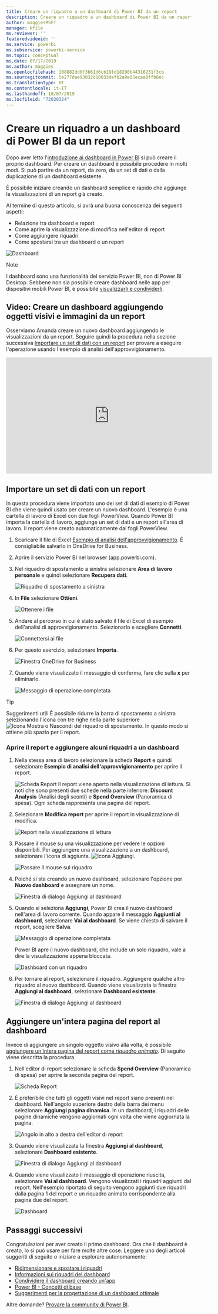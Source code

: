 ```yaml
---
title: Creare un riquadro a un dashboard di Power BI da un report
description: Creare un riquadro a un dashboard di Power BI da un report
author: maggiesMSFT
manager: kfile
ms.reviewer: ''
featuredvideoid: ''
ms.service: powerbi
ms.subservice: powerbi-service
ms.topic: conceptual
ms.date: 07/17/2019
ms.author: maggies
ms.openlocfilehash: 108882dd0f3b61d6cb19fd18290b44316231f3cb
ms.sourcegitcommit: 5e277dae93832d10033defb2a9e85ecaa8ffb8ec
ms.translationtype: HT
ms.contentlocale: it-IT
ms.lasthandoff: 10/07/2019
ms.locfileid: "72020324"
---
```

# <a name="create-a-power-bi-dashboard-from-a-report"></a>Creare un riquadro a un dashboard di Power BI da un report
Dopo aver letto l'[introduzione ai dashboard in Power BI](service-dashboards.md) si può creare il proprio dashboard. Per creare un dashboard è possibile procedere in molti modi. Si può partire da un report, da zero, da un set di dati o dalla duplicazione di un dashboard esistente.  

È possibile iniziare creando un dashboard semplice e rapido che aggiunge le visualizzazioni di un report già creato. 

Al termine di questo articolo, si avrà una buona conoscenza dei seguenti aspetti:
- Relazione tra dashboard e report
- Come aprire la visualizzazione di modifica nell'editor di report
- Come aggiungere riquadri 
- Come spostarsi tra un dashboard e un report 
 
![Dashboard](media/service-dashboard-create/power-bi-completed-dashboard-small.png)

> [!NOTE] 
> I dashboard sono una funzionalità del servizio Power BI, non di Power BI Desktop. Sebbene non sia possibile creare dashboard nelle app per dispositivi mobili Power BI, è possibile [visualizzarli e condividerli](consumer/mobile/mobile-apps-view-dashboard.md).
>
> 

## <a name="video-create-a-dashboard-by-pinning-visuals-and-images-from-a-report"></a>Video: Creare un dashboard aggiungendo oggetti visivi e immagini da un report
Osserviamo Amanda creare un nuovo dashboard aggiungendo le visualizzazioni da un report. Seguire quindi la procedura nella sezione successiva [Importare un set di dati con un report](#import-a-dataset-with-a-report) per provare a eseguire l'operazione usando l'esempio di analisi dell'approvvigionamento.
    

<iframe width="560" height="315" src="https://www.youtube.com/embed/lJKgWnvl6bQ" frameborder="0" allowfullscreen></iframe>

## <a name="import-a-dataset-with-a-report"></a>Importare un set di dati con un report
In questa procedura viene importato uno dei set di dati di esempio di Power BI che viene quindi usato per creare un nuovo dashboard. L'esempio è una cartella di lavoro di Excel con due fogli PowerView. Quando Power BI importa la cartella di lavoro, aggiunge un set di dati e un report all'area di lavoro. Il report viene creato automaticamente dai fogli PowerView.

1. Scaricare il file di Excel [Esempio di analisi dell'approvvigionamento](http://go.microsoft.com/fwlink/?LinkId=529784). È consigliabile salvarlo in OneDrive for Business.
2. Aprire il servizio Power BI nel browser (app.powerbi.com).
3. Nel riquadro di spostamento a sinistra selezionare **Area di lavoro personale** e quindi selezionare **Recupera dati**.

    ![Riquadro di spostamento a sinistra](media/service-dashboard-create/power-bi-get-data-new-look.png)
5. In **File** selezionare **Ottieni**.

   ![Ottenere i file](media/service-dashboard-create/power-bi-select-files.png)
6. Andare al percorso in cui è stato salvato il file di Excel di esempio dell'analisi di approvvigionamento. Selezionarlo e scegliere **Connetti**.

   ![Connettersi ai file](media/service-dashboard-create/power-bi-connectnew.png)
7. Per questo esercizio, selezionare **Importa**.

    ![Finestra OneDrive for Business](media/service-dashboard-create/power-bi-import.png)
8. Quando viene visualizzato il messaggio di conferma, fare clic sulla **x** per eliminarlo.

   ![Messaggio di operazione completata](media/service-dashboard-create/power-bi-view-datasetnew.png)

> [!TIP]
> Suggerimenti utili È possibile ridurre la barra di spostamento a sinistra selezionando l'icona con tre righe nella parte superiore ![Icona Mostra o Nascondi del riquadro di spostamento](media/service-dashboard-create/power-bi-new-look-hide-nav-pane.png). In questo modo si ottiene più spazio per il report.

### <a name="open-the-report-and-pin-tiles-to-your-dashboard"></a>Aprire il report e aggiungere alcuni riquadri a un dashboard
1. Nella stessa area di lavoro selezionare la scheda **Report** e quindi selezionare **Esempio di analisi dell'approvvigionamento** per aprire il report.

    ![Scheda Report](media/service-dashboard-create/power-bi-reports.png) Il report viene aperto nella visualizzazione di lettura. Si noti che sono presenti due schede nella parte inferiore: **Discount Analysis** (Analisi degli sconti) e **Spend Overview** (Panoramica di spesa). Ogni scheda rappresenta una pagina del report.

2. Selezionare **Modifica report** per aprire il report in visualizzazione di modifica.

    ![Report nella visualizzazione di lettura](media/service-dashboard-create/power-bi-reading-view.png)
3. Passare il mouse su una visualizzazione per vedere le opzioni disponibili. Per aggiungere una visualizzazione a un dashboard, selezionare l'icona di aggiunta. ![Icona Aggiungi](media/service-dashboard-create/power-bi-pin-icon.png).

    ![Passare il mouse sul riquadro](media/service-dashboard-create/power-bi-hover.png)
4. Poiché si sta creando un nuovo dashboard, selezionare l'opzione per **Nuovo dashboard** e assegnare un nome.

    ![Finestra di dialogo Aggiungi al dashboard](media/service-dashboard-create/power-bi-pin-tile.png)
5. Quando si seleziona **Aggiungi**, Power BI crea il nuovo dashboard nell'area di lavoro corrente. Quando appare il messaggio **Aggiunti al dashboard**, selezionare **Vai al dashboard**. Se viene chiesto di salvare il report, scegliere **Salva**.

    ![Messaggio di operazione completata](media/service-dashboard-create/power-bi-pin-success.png)

    Power BI apre il nuovo dashboard, che include un solo riquadro, vale a dire la visualizzazione appena bloccata.

   ![Dashboard con un riquadro](media/service-dashboard-create/power-bi-pinned.png)
7. Per tornare al report, selezionare il riquadro. Aggiungere qualche altro riquadro al nuovo dashboard. Quando viene visualizzata la finestra **Aggiungi al dashboard**, selezionare **Dashboard esistente**.  

   ![Finestra di dialogo Aggiungi al dashboard](media/service-dashboard-create/power-bi-existing-dashboard.png)

## <a name="pin-an-entire-report-page-to-the-dashboard"></a>Aggiungere un'intera pagina del report al dashboard
Invece di aggiungere un singolo oggetto visivo alla volta, è possibile [aggiungere un'intera pagina del report come *riquadro animato*](service-dashboard-pin-live-tile-from-report.md). Di seguito viene descritta la procedura.

1. Nell'editor di report selezionare la scheda **Spend Overview** (Panoramica di spesa) per aprire la seconda pagina del report.

   ![Scheda Report](media/service-dashboard-create/power-bi-page-tab.png)

2. È preferibile che tutti gli oggetti visivi nel report siano presenti nel dashboard. Nell'angolo superiore destro della barra dei menu selezionare **Aggiungi pagina dinamica**. In un dashboard, i riquadri delle pagine dinamiche vengono aggiornati ogni volta che viene aggiornata la pagina.

   ![Angolo in alto a destra dell'editor di report](media/service-dashboard-create/power-bi-pin-live.png)

3. Quando viene visualizzata la finestra **Aggiungi al dashboard**, selezionare **Dashboard esistente**.

   ![Finestra di dialogo Aggiungi al dashboard](media/service-dashboard-create/power-bi-pin-live2.png)

4. Quando viene visualizzato il messaggio di operazione riuscita, selezionare **Vai al dashboard**. Vengono visualizzati i riquadri aggiunti dal report. Nell'esempio riportato di seguito vengono aggiunti due riquadri dalla pagina 1 del report e un riquadro animato corrispondente alla pagina due del report.

   ![Dashboard](media/service-dashboard-create/power-bi-dashboard.png)

## <a name="next-steps"></a>Passaggi successivi
Congratulazioni per aver creato il primo dashboard. Ora che il dashboard è creato, lo si può usare per fare molte altre cose. Leggere uno degli articoli suggeriti di seguito o iniziare a esplorare autonomamente: 

* [Ridimensionare e spostare i riquadri](service-dashboard-edit-tile.md)
* [Informazioni sui riquadri del dashboard](service-dashboard-tiles.md)
* [Condividere il dashboard creando un'app](service-create-workspaces.md)
* [Power BI - Concetti di base](service-basic-concepts.md)
* [Suggerimenti per la progettazione di un dashboard ottimale](service-dashboards-design-tips.md)

Altre domande? [Provare la community di Power BI](http://community.powerbi.com/).
